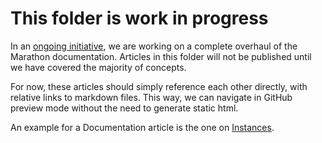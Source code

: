 # This folder is work in progress

In an [ongoing initiative](https://jira.mesosphere.com/browse/MARATHON-8518), we are working on a complete overhaul of the Marathon documentation. Articles in this folder will not be published until we have covered the majority of concepts.

For now, these articles should simply reference each other directly, with relative links to markdown files. This way, we can navigate in GitHub preview mode without the need to generate static html.

An example for a Documentation article is the one on [Instances](instances.md).